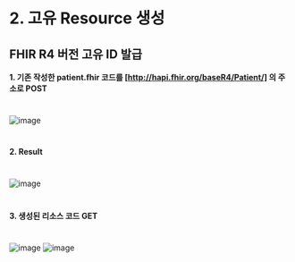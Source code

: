 # 2. 고유 Resource 생성
## FHIR R4 버전 고유 ID 발급
**1. 기존 작성한 patient.fhir 코드를 [http://hapi.fhir.org/baseR4/Patient/] 의 주소로 POST**   
#
![image](https://user-images.githubusercontent.com/91245647/153973519-3687b132-195d-4028-ba30-c2460124f803.png)  
#
**2. Result**    
#
![image](https://user-images.githubusercontent.com/91245647/153974138-5bccb040-4b96-4043-8f09-6fbbd0be2168.png)   
#

**3. 생성된 리소스 코드 GET**
#
![image](https://user-images.githubusercontent.com/91245647/153974301-6e3763ca-5966-4122-90e7-13c88651c67e.png)
![image](https://user-images.githubusercontent.com/91245647/153974371-fc918105-969b-4de5-ba52-57222d63524f.png)


